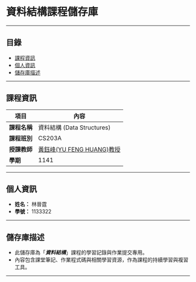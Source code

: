 # 資料結構課程儲存庫
---

## 目錄

- [課程資訊](#課程資訊)
- [個人資訊](#個人資訊)
- [儲存庫描述](#儲存庫描述)

---

## 課程資訊

| 項目       | 內容                                    |
| ---------- | --------------------------------------- |
| **課程名稱**   | 資料結構 (Data Structures)              |
| **課程班別**   | CS203A                                  |
| **授課教師**   | [黃鈺峰(YU FENG HUANG)教授](https://greatbear.tw/) |
| **學期**       | 1141                          |

---

## 個人資訊

- **姓名：** 林晉霆  
- **學號：** 1133322

---

## 儲存庫描述

- 此儲存庫為「_**資料結構**_」課程的學習記錄與作業提交專用。  
- 內容包含課堂筆記、作業程式碼與相關學習資源，作為課程的持續學習與複習工具。

---